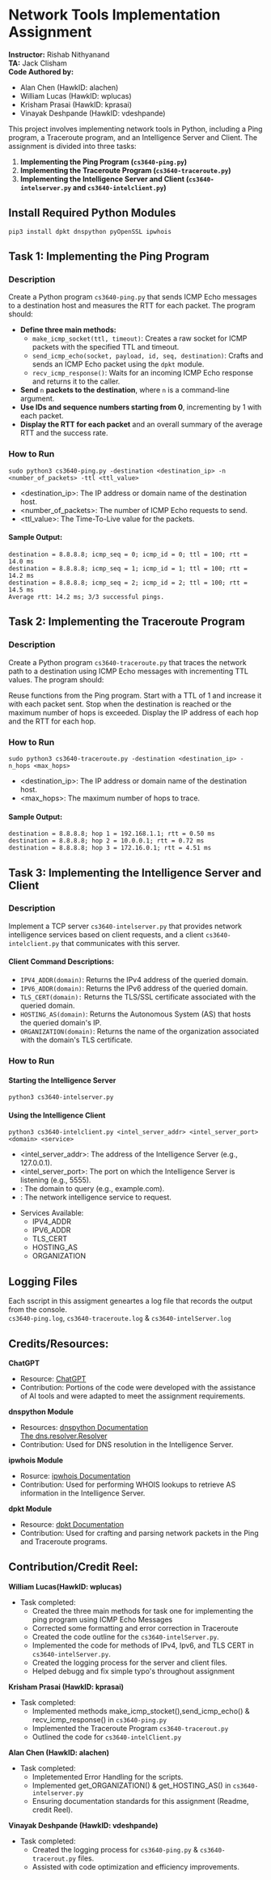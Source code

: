 # Network Tools Implementation Assignment

**Instructor:** Rishab Nithyanand  
**TA:** Jack Clisham  
**Code Authored by:**  
- Alan Chen (HawkID: alachen)  <br>
- William Lucas (HawkID: wplucas)  <br>
- Krisham Prasai (HawkID: kprasai)  <br>
- Vinayak Deshpande (HawkID: vdeshpande) <br>

This project involves implementing network tools in Python, including a Ping program, a Traceroute program, and an Intelligence Server and Client. The assignment is divided into three tasks:

1. **Implementing the Ping Program (`cs3640-ping.py`)**
2. **Implementing the Traceroute Program (`cs3640-traceroute.py`)**
3. **Implementing the Intelligence Server and Client (`cs3640-intelserver.py` and `cs3640-intelclient.py`)**
## Install Required Python Modules
~~~
pip3 install dpkt dnspython pyOpenSSL ipwhois
~~~
## Task 1: Implementing the Ping Program

### Description
Create a Python program `cs3640-ping.py` that sends ICMP Echo messages to a destination host and measures the RTT for each packet. The program should:

- **Define three main methods:**
  - `make_icmp_socket(ttl, timeout)`: Creates a raw socket for ICMP packets with the specified TTL and timeout.
  - `send_icmp_echo(socket, payload, id, seq, destination)`: Crafts and sends an ICMP Echo packet using the `dpkt` module.
  - `recv_icmp_response()`: Waits for an incoming ICMP Echo response and returns it to the caller.
- **Send** `n` **packets to the destination**, where `n` is a command-line argument.
- **Use IDs and sequence numbers starting from 0**, incrementing by 1 with each packet.
- **Display the RTT for each packet** and an overall summary of the average RTT and the success rate.

### How to Run

~~~
sudo python3 cs3640-ping.py -destination <destination_ip> -n <number_of_packets> -ttl <ttl_value>
~~~

- <destination_ip>: The IP address or domain name of the destination host.
- <number_of_packets>: The number of ICMP Echo requests to send.
- <ttl_value>: The Time-To-Live value for the packets.

#### Sample Output: 
~~~
destination = 8.8.8.8; icmp_seq = 0; icmp_id = 0; ttl = 100; rtt = 14.0 ms
destination = 8.8.8.8; icmp_seq = 1; icmp_id = 1; ttl = 100; rtt = 14.2 ms
destination = 8.8.8.8; icmp_seq = 2; icmp_id = 2; ttl = 100; rtt = 14.5 ms
Average rtt: 14.2 ms; 3/3 successful pings.
~~~
## Task 2: Implementing the Traceroute Program
### Description

Create a Python program `cs3640-traceroute.py` that traces the network path to a destination using ICMP Echo messages with incrementing TTL values. The program should:

Reuse functions from the Ping program.
Start with a TTL of 1 and increase it with each packet sent.
Stop when the destination is reached or the maximum number of hops is exceeded.
Display the IP address of each hop and the RTT for each hop.
### How to Run
~~~
sudo python3 cs3640-traceroute.py -destination <destination_ip> -n_hops <max_hops>
~~~

- <destination_ip>: The IP address or domain name of the destination host.
- <max_hops>: The maximum number of hops to trace.
#### Sample Output: 
~~~
destination = 8.8.8.8; hop 1 = 192.168.1.1; rtt = 0.50 ms
destination = 8.8.8.8; hop 2 = 10.0.0.1; rtt = 0.72 ms
destination = 8.8.8.8; hop 3 = 172.16.0.1; rtt = 4.51 ms
~~~
## Task 3: Implementing the Intelligence Server and Client
### Description
Implement a TCP server `cs3640-intelserver.py` that provides network intelligence services based on client requests, and a client `cs3640-intelclient.py` that communicates with this server.

#### Client Command Descriptions:
- `IPV4_ADDR(domain)`: Returns the IPv4 address of the queried domain. <br>
- `IPV6_ADDR(domain)`: Returns the IPv6 address of the queried domain.<br>
- `TLS_CERT(domain):` Returns the TLS/SSL certificate associated with the queried domain.<br>
- `HOSTING_AS(domain)`: Returns the Autonomous System (AS) that hosts the queried domain's IP.<br>
- `ORGANIZATION(domain)`: Returns the name of the organization associated with the domain's TLS certificate.<br> 

### How to Run 

#### Starting the Intelligence Server
~~~
python3 cs3640-intelserver.py
~~~
#### Using the Intelligence Client
~~~
python3 cs3640-intelclient.py <intel_server_addr> <intel_server_port> <domain> <service>
~~~ 
* <intel_server_addr>: The address of the Intelligence Server (e.g., 127.0.0.1).
* <intel_server_port>: The port on which the Intelligence Server is listening (e.g., 5555).
* <domain> : The domain to query (e.g., example.com).
* <service> : The network intelligence service to request.
- Services Available:
    - IPV4_ADDR
    - IPV6_ADDR
    - TLS_CERT
    - HOSTING_AS
    - ORGANIZATION

## Logging Files
Each sscript in this assigment geneartes a log file that records the output from the console. <br>
`cs3640-ping.log`, `cs3640-traceroute.log` & `cs3640-intelServer.log`
## Credits/Resources: 

**ChatGPT**
- Resource: [ChatGPT](https://chat.openai.com/)
- Contribution: Portions of the code were developed with the assistance of AI tools and were adapted to meet the assignment requirements. <br>

**dnspython Module**
- Resources: [dnspython Documentation](https://www.dnspython.org/)<br>
[The dns.resolver.Resolver](https://dnspython.readthedocs.io/en/latest/resolver-class.html)
- Contribution: Used for DNS resolution in the Intelligence Server. <br> 

**ipwhois Module**
- Rosurce: [ipwhois Documentation](https://pypi.org/project/ipwhois/)
- Contribution: Used for performing WHOIS lookups to retrieve AS information in the Intelligence Server.

**dpkt Module**
- Resource: [dpkt Documentation](https://dpkt.readthedocs.io/en/latest/)
- Contribution: Used for crafting and parsing network packets in the Ping and Traceroute programs.

## Contribution/Credit Reel:
**William Lucas(HawkID: wplucas)** <br>
- Task completed:
    - Created the three main methods for task one for implementing the ping program using ICMP Echo Messages
    - Corrected some formatting and error correction in Traceroute
    - Created the code outline for the `cs3640-intelServer.py`.
    - Implemented the code for methods of IPv4, Ipv6, and TLS CERT in `cs3640-intelServer.py`.
    - Created the logging process for the server and client files.
    - Helped debugg and fix simple typo's throughout assignment

**Krisham Prasai (HawkID: kprasai)** <br>
- Task completed:
    - Implemented methods make_icmp_stocket(),send_icmp_echo() & recv_icmp_response() in `cs3640-ping.py` 
    - Implemented the Traceroute Program `cs3640-tracerout.py` 
    - Outlined the code for `cs3640-intelClient.py`

**Alan Chen (HawkID: alachen)** <br>
- Task completed:
    - Impletemented Error Handling for the scripts. 
    - Implemented get_ORGANIZATION() & get_HOSTING_AS() in `cs3640-intelserver.py`
    - Ensuring documentation standards for this assignment (Readme, credit Reel).

**Vinayak Deshpande (HawkID: vdeshpande)** <br>
- Task completed:
    - Created the logging process for `cs3640-ping.py` & `cs3640-tracerout.py` files.
    - Assisted with code optimization and efficiency improvements.
